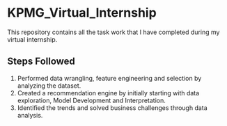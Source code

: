 # KPMG_Virtual_Internship
This repository contains all the task work that I have completed during my virtual internship.

## Steps Followed
1. Performed data wrangling, feature engineering and selection by analyzing the dataset.
2. Created a recommendation engine by initially starting with data exploration, Model Development and Interpretation.
3. Identified the trends and solved business challenges through data analysis.
